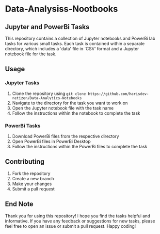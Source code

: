 # Data-Analysiss-Nootbooks

## Jupyter and PowerBi Tasks

This repository contains a collection of Jupyter notebooks and PowerBi lab tasks for various small tasks. Each task is contained within a separate directory, which includes a 'data' file in 'CSV' format and a Jupyter notebook file for the task.

## Usage

### Jupyter Tasks
1. Clone the repository using `git clone https://github.com/harisdev-netizen/Data-Analytics-Notebooks`
2. Navigate to the directory for the task you want to work on
3. Open the Jupyter notebook file with the task name
4. Follow the instructions within the notebook to complete the task

### PowerBi Tasks
1. Download PowerBi files from the respective directory
2. Open PowerBi files in PowerBi Desktop
3. Follow the instructions within the PowerBi files to complete the task

## Contributing

1. Fork the repository
2. Create a new branch
3. Make your changes
4. Submit a pull request

## End Note
Thank you for using this repository! I hope you find the tasks helpful and informative. If you have any feedback or suggestions for new tasks, please feel free to open an issue or submit a pull request. Happy coding!